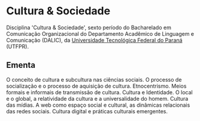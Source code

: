 # Cultura &amp; Sociedade

Disciplina 'Cultura &amp; Sociedade', sexto per&iacute;odo do Bacharelado em Comunica&ccedil;&atilde;o Organizacional do Departamento Acad&ecirc;mico de Linguagem e Comunica&ccedil;&atilde;o (DALIC), da [Universidade Tecnol&oacute;gica Federal do Paran&aacute;](http://www.utfpr.edu.br) (UTFPR).

## Ementa
O conceito de cultura e subcultura nas ci&ecirc;ncias sociais. O processo de socializa&ccedil;&atilde;o e o processo de aquisi&ccedil;&atilde;o de cultura. Etnocentrismo. Meios formais e informais de transmiss&atilde;o de cultura. Cultura e Identidade. O local e o global, a relatividade da cultura e a universalidade do homem. Cultura das m&iacute;dias. A web como espa&ccedil;o social e cultural, as din&acirc;micas relacionais das redes sociais. Cultura digital e pr&aacute;ticas culturais emergentes.
